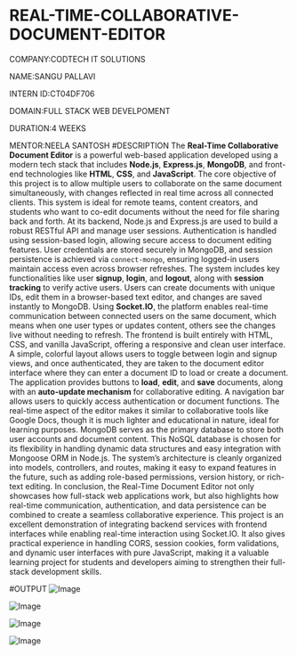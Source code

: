 # REAL-TIME-COLLABORATIVE-DOCUMENT-EDITOR

COMPANY:CODTECH IT SOLUTIONS

NAME:SANGU PALLAVI

INTERN ID:CT04DF706

DOMAIN:FULL STACK WEB DEVELPOMENT

DURATION:4 WEEKS

MENTOR:NEELA SANTOSH
#DESCRIPTION
The **Real-Time Collaborative Document Editor** is a powerful web-based application developed using a modern tech stack that includes **Node.js**, **Express.js**, **MongoDB**, and front-end technologies like **HTML**, **CSS**, and **JavaScript**. The core objective of this project is to allow multiple users to collaborate on the same document simultaneously, with changes reflected in real time across all connected clients. This system is ideal for remote teams, content creators, and students who want to co-edit documents without the need for file sharing back and forth. At its backend, Node.js and Express.js are used to build a robust RESTful API and manage user sessions. Authentication is handled using session-based login, allowing secure access to document editing features. User credentials are stored securely in MongoDB, and session persistence is achieved via `connect-mongo`, ensuring logged-in users maintain access even across browser refreshes. The system includes key functionalities like user **signup**, **login**, and **logout**, along with **session tracking** to verify active users. Users can create documents with unique IDs, edit them in a browser-based text editor, and changes are saved instantly to MongoDB. Using **Socket.IO**, the platform enables real-time communication between connected users on the same document, which means when one user types or updates content, others see the changes live without needing to refresh. The frontend is built entirely with HTML, CSS, and vanilla JavaScript, offering a responsive and clean user interface. A simple, colorful layout allows users to toggle between login and signup views, and once authenticated, they are taken to the document editor interface where they can enter a document ID to load or create a document. The application provides buttons to **load**, **edit**, and **save** documents, along with an **auto-update mechanism** for collaborative editing. A navigation bar allows users to quickly access authentication or document functions. The real-time aspect of the editor makes it similar to collaborative tools like Google Docs, though it is much lighter and educational in nature, ideal for learning purposes. MongoDB serves as the primary database to store both user accounts and document content. This NoSQL database is chosen for its flexibility in handling dynamic data structures and easy integration with Mongoose ORM in Node.js. The system’s architecture is cleanly organized into models, controllers, and routes, making it easy to expand features in the future, such as adding role-based permissions, version history, or rich-text editing. In conclusion, the Real-Time Document Editor not only showcases how full-stack web applications work, but also highlights how real-time communication, authentication, and data persistence can be combined to create a seamless collaborative experience. This project is an excellent demonstration of integrating backend services with frontend interfaces while enabling real-time interaction using Socket.IO. It also gives practical experience in handling CORS, session cookies, form validations, and dynamic user interfaces with pure JavaScript, making it a valuable learning project for students and developers aiming to strengthen their full-stack development skills.


#OUTPUT
![Image](https://github.com/user-attachments/assets/75fd39e2-0b44-4be2-a580-9adc99edb20a)

![Image](https://github.com/user-attachments/assets/4322404b-a344-4811-bb40-12daf3d4f920)

![Image](https://github.com/user-attachments/assets/df162183-d516-4569-bd81-5103c74a9fad)

![Image](https://github.com/user-attachments/assets/c74c07e1-f3d3-44ad-9f83-533f68f78d47)
